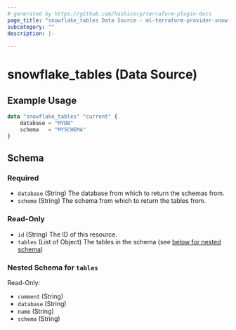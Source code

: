 ```yaml
---
# generated by https://github.com/hashicorp/terraform-plugin-docs
page_title: "snowflake_tables Data Source - ml-terraform-provider-snowflake"
subcategory: ""
description: |-
  
---
```


# snowflake_tables (Data Source)



## Example Usage

```terraform
data "snowflake_tables" "current" {
    database = "MYDB"
    schema   = "MYSCHEMA"
}
```

<!-- schema generated by tfplugindocs -->
## Schema

### Required

- `database` (String) The database from which to return the schemas from.
- `schema` (String) The schema from which to return the tables from.

### Read-Only

- `id` (String) The ID of this resource.
- `tables` (List of Object) The tables in the schema (see [below for nested schema](#nestedatt--tables))

<a id="nestedatt--tables"></a>
### Nested Schema for `tables`

Read-Only:

- `comment` (String)
- `database` (String)
- `name` (String)
- `schema` (String)



